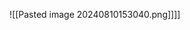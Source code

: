 <!--⚠️Imgur upload failed, check dev console-->
<!--⚠️Imgur upload failed, check dev console-->
![[Pasted image 20240810153040.png]]]]